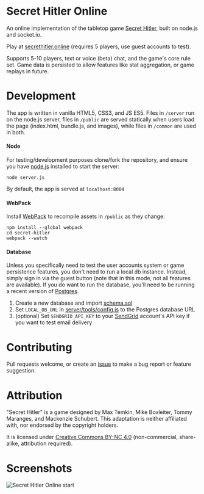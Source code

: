 # Secret Hitler Online
An online implementation of the tabletop game [Secret Hitler](http://secrethitler.com), built on node.js and socket.io.

Play at [secrethitler.online](https://secrethitler.online) (requires 5 players, use guest accounts to test).

Supports 5-10 players, text or voice (beta) chat, and the game's core rule set. Game data is persisted to allow features like stat aggregation, or game replays in future.

# Development

The app is written in vanilla HTML5, CSS3, and JS ES5. Files in `/server` run on the node.js server, files in `/public` are served statically when users load the page (index.html, bundle.js, and images), while files in `/common` are used in both.

#### Node

For testing/development purposes clone/fork the repository, and ensure you have [node.js](https://nodejs.org/en/) installed to start the server:
```
node server.js
```

By default, the app is served at `localhost:8004`

#### WebPack

Install [WebPack](https://webpack.github.io) to recompile assets in `/public` as they change:
```
npm install --global webpack
cd secret-hitler
webpack --watch
```

#### Database

Unless you specifically need to test the user accounts system or game persistence features, you don't need to run a local db instance. Instead, simply sign in via the guest button (note that in this mode, not all features are available). If you do want to run the database, you'll need to be running a recent version of [Postgres](http://www.postgresql.org).

1. Create a new database and import [schema.sql](schema.sql)
2. Set `LOCAL_DB_URL` in [server/tools/config.js](server/tools/config.js) to the Postgres database URL
3. (optional) Set `SENDGRID_API_KEY` to your [SendGrid](https://sendgrid.com) account's API key if you want to test email delivery

# Contributing

Pull requests welcome, or create an [issue](https://github.com/kylecoburn/secret-hitler/issues) to make a bug report or feature suggestion.

# Attribution
"Secret Hitler" is a game designed by Max Temkin, Mike Boxleiter, Tommy Maranges, and Mackenzie Schubert. This adaptation is neither affiliated with, nor endorsed by the copyright holders.

It is licensed under [Creative Commons BY-NC 4.0](https://creativecommons.org/licenses/by-nc-sa/4.0/) (non-commercial, share-alike, attribution required).

# Screenshots
![Secret Hitler Online start](http://i.imgur.com/QJ1kEXS.png)
